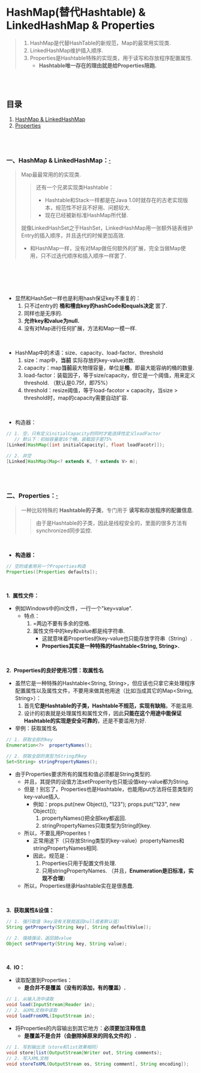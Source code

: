 # HashMap(替代Hashtable) & LinkedHashMap & Properties
> 1. HashMap是代替HashTable的新规范，Map的最常用实现类.
> 2. LinkedHashMap维护插入顺序.
> 3. Properties是Hashtable特殊的实现类，用于读写和存放程序配置属性.
>    - **Hashtable唯一存在的理由就是给Properties陪跑.**

<br><br>

## 目录

1. [HashMap & LinkedHashMap](#一hashmap)
2. [Properties](#三properties)

<br><br>

### 一、HashMap & LinkedHashMap：[·](#目录)
> Map最最常用的的实现类.
>
>> 还有一个兄弟实现类Hashtable：
>>
>> - Hashtable和Stack一样都是在Java 1.0时就存在的古老实现版本，规范性不好且不好用、问题较大.
>> - 现在已经被新标准HashMap所代替.
>
> 就像LinkedHashSet之于HashSet，LinkedHashMap用一张额外链表维护Entry的插入顺序，并且迭代的时候更加高效.
>
> - 和HashMap一样，没有对Map做任何额外的扩展，完全当做Map使用，只不过迭代顺序和插入顺序一样罢了.

<br><br>

<br>

- 显然和HashSet一样也是利用hash保证key不重复的：
   1. 只不过entry的 **桶和槽由key的hashCode和equals决定** 罢了.
   2. 同样也是无序的.
   3. **允许key和value为null.**
   4. 没有对Map进行任何扩展，方法和Map一模一样.

<br>

- HashMap中的术语：size、capacity、load-factor、threshold
   1. size：map中，**当前** 实际存放的key-value对数.
   2. capacity：map**当前**最大物理容量，单位是**桶**，即最大能容纳的桶的数量.
   3. load-factor：装载因子，等于size/capacity，但它是一个阈值，用来定义threshold. （默认是0.75f，即75%）
   4. threshold：resize阈值，等于load-facotor × capacity，当size > threshold时，map的capacity需要自动扩容.

<br>

- 构造器：

```Java
// 1. 空，只有定义initialCapacity的同时才能选择性定义loadFactor
   // 默认下：初始容量是16个桶，装载因子是75%
[Linked]HashMap([int initialCapacity[, float loadFacotr]]);

// 2. 非空
[Linked]HashMap(Map<? extends K, ? extends V> m);
```

<br><br>

### 二、Properties：[·](#目录)
> 一种比较特殊的 **Hashtable的子类**，专门用于 **读写和存放程序的配置信息**.
>
>> 由于是Hashtable的子类，因此是线程安全的，里面的很多方法有synchronized同步监控.

<br>

- **构造器：**

```Java
// 空的或者用另一个Properties构造
Properties([Properties defaults]);
```

<br>

**1.&nbsp; 属性文件：**

- 例如Windows中的ini文件，一行一个"key=value".
   - 特点：
      1. =两边不要有多余的空格.
      2. 属性文件中的key和value都是纯字符串.
         - 这就意味着Properties的key-value也只能存放字符串（String）.
         - **Properties其实是一种特殊的Hashtable\<String, String\>.**

<br>

**2.&nbsp; Properties的良好使用习惯：取属性名**

- 虽然它是一种特殊的Hashtable\<String, String\>，但应该也只拿它来处理程序配置属性以及属性文件，不要用来做其他用途（比如当成其它的Map\<String, String\>）：
   1. 首先**它是Hashtable的子类，Hashtable不规范，实现有缺陷**，不能滥用.
   2. 设计的初衷就是处理属性和属性文件，因此**只能在这个用途中能保证Hashtable的实现是安全可靠的**，还是不要滥用为好.
- 举例：获取属性名

```Java
// 1. 获取全部的key
Enumeration<?>	propertyNames();

// 2. 获取全部的类型为String的key
Set<String>	stringPropertyNames();
```

- 由于Properties要求所有的属性和值必须都是String类型的.
   - 并且，其提供的设值方法setProperity也只能设值key-value都为String.
   - 但是！别忘了，Properties也是Hashtable，也能用put方法将任意类型的key-value插入.
      - 例如：props.put(new Object(), "123"); props.put("123", new Object());
         1. propertyNames()把全部key都返回.
         2. stringPropertyNames只取类型为String的key.
   - 所以，不要乱用Properites！
      - 正常用途下（只存放String类型的key-value）propertyNames和stringPropertyNames相同.
      - 因此，规范是：
         1. Properties只用于配置文件处理.
         2. 只用stringPropertyNames. （并且，**Enumeration是旧标准，实现不合理**）
   - 所以，Properties继承Hashtable实在是很愚蠢.

<br>

**3.&nbsp; 获取属性&设值：**

```Java
// 1. 强行取值（key没有关联就返回null或者默认值）
String getProperty(String key[, String defaultValue]);

// 2. 强插强设，返回就value
Object setProperty(String key, String value);
```

<br>

**4.&nbsp; IO：**

- 读取配置到Properties：
   - **是合并不是覆盖（没有的添加，有的覆盖）.**

```Java
// 1. 从输入流中读取
void load(InputStream|Reader in);
// 2. 从XML文档中读取
void loadFromXML(InputStream in);
```

- 将Properties的内容输出到其它地方：**必须要加注释信息**
   - **是覆盖不是合并（会删除掉原来的同名文件的）.**

```Java
// 1. 写到输出流（store和list效果相同）
void store|list(OutputStream|Writer out, String comments);
// 2. 写入XML文档
void storeToXML(OutputStream os, String comment[, String encoding]);
```
